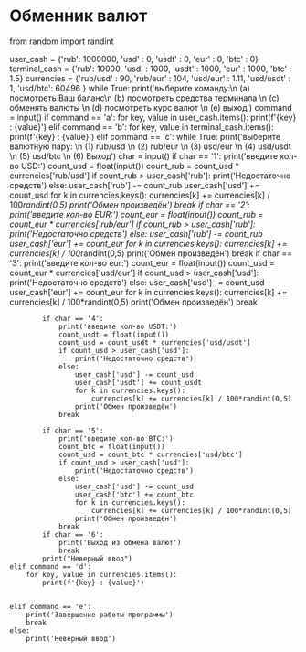 # Обменник валют

from random import randint
 
user_cash = {'rub': 1000000, 'usd' : 0, 'usdt' : 0, 'eur' : 0, 'btc' : 0}
terminal_cash = {'rub': 10000, 'usd' : 1000, 'usdt' : 1000, 'eur' : 1000, 'btc' : 1.5}
currencies = {'rub/usd' : 90, 'rub/eur' : 104, 'usd/eur' : 1.11, 'usd/usdt' : 1, 'usd/btc': 60496 }
while True:
    print('выберите команду:\n (a) посмотреть Ваш баланс\n (b) посмотреть средства терминала  \n (c) обменять валюты \n (d) посмотреть курс валют \n (e) выход')
    command = input()
    if command == 'a':
        for key, value in user_cash.items():
            print(f'{key} : {value}')
    elif command == 'b':
        for key, value in terminal_cash.items():
            print(f'{key} : {value}')
    elif command == 'c':
         while True:
            print('выберите валютную пару: \n (1) rub/usd \n (2) rub/eur \n (3) usd/eur \n (4) usd/usdt \n (5) usd/btc \n (6) Выход')
            char = input()
            if char == '1':
                print('введите кол-во USD:')
                count_usd = float(input())
                count_rub = count_usd * currencies['rub/usd']
                if count_rub > user_cash['rub']:
                    print('Недостаточно средств')
                else:
                    user_cash['rub'] -= count_rub
                    user_cash['usd'] += count_usd
                    for k in currencies.keys():
                        currencies[k] += currencies[k] / 100*randint(0,5)
                    print('Обмен произведён')
                break
            if char == '2':
                print('введите кол-во EUR:')
                count_eur = float(input())
                count_rub = count_eur * currencies['rub/eur']
                if count_rub > user_cash['rub']:
                    print('Недостаточно средств')
                else:
                    user_cash['rub'] -= count_rub
                    user_cash['eur'] += count_eur
                    for k in currencies.keys():
                        currencies[k] += currencies[k] / 100*randint(0,5)
                    print('Обмен произведён')
                break
            if char == '3':
                print('введите кол-во eur:')
                count_eur = float(input())
                count_usd = count_eur * currencies['usd/eur']
                if count_usd > user_cash['usd']:
                    print('Недостаточно средств')
                else:
                    user_cash['usd'] -= count_usd
                    user_cash['eur'] += count_eur
                    for k in currencies.keys():
                        currencies[k] += currencies[k] / 100*randint(0,5)
                    print('Обмен произведён')
                break

            if char == '4':
                print('введите кол-во USDT:')
                count_usdt = float(input())
                count_usd = count_usdt * currencies['usd/usdt']
                if count_usd > user_cash['usd']:
                    print('Недостаточно средств')
                else:
                    user_cash['usd'] -= count_usd
                    user_cash['usdt'] += count_usdt
                    for k in currencies.keys():
                        currencies[k] += currencies[k] / 100*randint(0,5)
                    print('Обмен произведён')
                break

            if char == '5':
                print('введите кол-во BTC:')
                count_btc = float(input())
                count_usd = count_btc * currencies['usd/btc']
                if count_usd > user_cash['usd']:
                    print('Недостаточно средств')
                else:
                    user_cash['usd'] -= count_usd
                    user_cash['btc'] += count_btc
                    for k in currencies.keys():
                        currencies[k] += currencies[k] / 100*randint(0,5)
                    print('Обмен произведён')
                break
            if char == '6':
                print('Выход из обмена валют')
                break
            print("Неверный ввод")
    elif command == 'd':
        for key, value in currencies.items():
            print(f'{key} : {value}')                        
                

    elif command == 'e':
        print('Завершение работы программы')
        break
    else:
        print('Неверный ввод')
